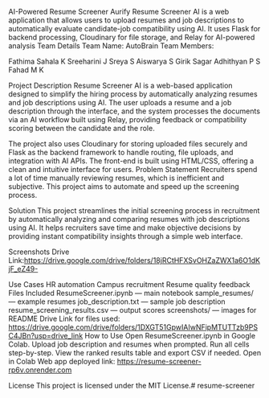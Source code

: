 AI-Powered Resume Screener Aurify
Resume Screener AI is a web application that allows users to upload resumes and job descriptions to automatically evaluate candidate-job compatibility using AI. It uses Flask for backend processing, Cloudinary for file storage, and Relay for AI-powered analysis
Team Details
Team Name: AutoBrain
Team Members:

Fathima Sahala K
Sreeharini J
Sreya S
Aiswarya S
Girik Sagar
Adhithyan P S
Fahad M K


Project Description
Resume Screener AI is a web-based application designed to simplify the hiring process by automatically analyzing resumes and job descriptions using AI. The user uploads a resume and a job description through the interface, and the system processes the documents via an AI workflow built using Relay, providing feedback or compatibility scoring between the candidate and the role.

The project also uses Cloudinary for storing uploaded files securely and Flask as the backend framework to handle routing, file uploads, and integration with AI APIs. The front-end is built using HTML/CSS, offering a clean and intuitive interface for users.
Problem Statement
Recruiters spend a lot of time manually reviewing resumes, which is inefficient and subjective. This project aims to automate and speed up the screening process.

Solution
This project streamlines the initial screening process in recruitment by automatically analyzing and comparing resumes with job descriptions using AI. It helps recruiters save time and make objective decisions by providing instant compatibility insights through a simple web interface.

Screenshots
Drive Link:https://drive.google.com/drive/folders/18jRCtHFXSvOHZaZWX1a6O1dKjF_eZ49-

Use Cases
HR automation
Campus recruitment
Resume quality feedback
Files Included
ResumeScreener.ipynb — main notebook
sample_resumes/ — example resumes
job_description.txt — sample job description
resume_screening_results.csv — output scores
screenshots/ — images for README
Drive Link for files used: https://drive.google.com/drive/folders/1DXGT51GpwIAIwNFipMTUTTzb9PSC4JBn?usp=drive_link
How to Use
Open ResumeScreener.ipynb in Google Colab.
Upload job description and resumes when prompted.
Run all cells step-by-step.
View the ranked results table and export CSV if needed.
Open in Colab
Web app deployed link: https://resume-screener-rp6v.onrender.com

License
This project is licensed under the MIT License.# resume-screener
